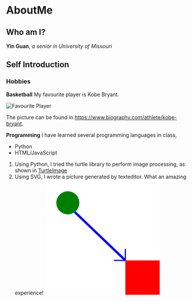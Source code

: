 # AboutMe
## Who am I?
**Yin Guan**, *a senior in University of Missouri*

## Self Introduction

### Hobbies
**Basketball**
My favourite player is Kobe Bryant.

![Favourite Player](https://www.biography.com/.image/c_limit%2Ccs_srgb%2Cq_auto:good%2Cw_700/MTcwMDIzMzg3MjQwODY3NDAx/gettyimages-521051018.webp)

The picture can be found in <https://www.biography.com/athlete/kobe-bryant>.

**Programming**
I have learned several programming languages in class,

- Python
- HTML/JavaScript
1. Using Python, I tried the turtle library to perform image processing, as shown in [TurtleImage](https://github.com/guanyinwudi/AboutMe/src)
2. Using SVG, I wrote a picture generated by texteditor. What an amazing experience!
![My SVG Creation](https://github.com/guanyinwudi/AboutMe/blob/master/image/svg.jpg)

